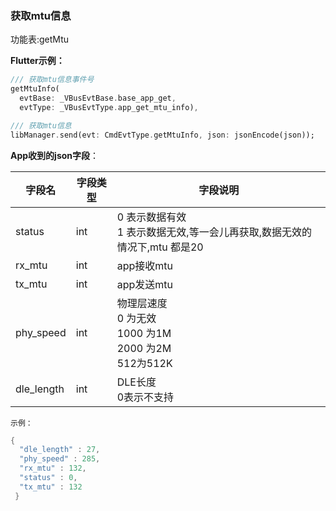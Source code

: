 ### 获取mtu信息


功能表:getMtu

**Flutter示例：**

```dart
/// 获取mtu信息事件号
getMtuInfo(
  evtBase: _VBusEvtBase.base_app_get,
  evtType: _VBusEvtType.app_get_mtu_info),

/// 获取mtu信息
libManager.send(evt: CmdEvtType.getMtuInfo, json: jsonEncode(json));
```



**App收到的json字段**：

| 字段名     | 字段类型 | 字段说明                                                     |
| ---------- | -------- | ------------------------------------------------------------ |
| status     | int      | 0 表示数据有效<br />1 表示数据无效,等一会儿再获取,数据无效的情况下,mtu 都是20 |
| rx_mtu     | int      | app接收mtu                                                   |
| tx_mtu     | int      | app发送mtu                                                   |
| phy_speed  | int      | 物理层速度<br />0 为无效<br />1000 为1M<br />2000 为2M<br />512为512K |
| dle_length | int      | DLE长度<br />0表示不支持                                     |

`示例：`

```c
{
  "dle_length" : 27,
  "phy_speed" : 285,
  "rx_mtu" : 132,
  "status" : 0,
  "tx_mtu" : 132
 }
```

